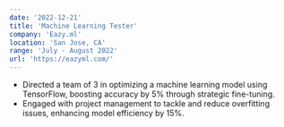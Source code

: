 ```yaml
---
date: '2022-12-21'
title: 'Machine Learning Tester'
company: 'Eazy.ml'
location: 'San Jose, CA'
range: 'July - August 2022'
url: 'https://eazyml.com/'
---
```


- Directed a team of 3 in optimizing a machine learning model using TensorFlow, boosting accuracy by 5% through strategic fine-tuning.
- Engaged with project management to tackle and reduce overfitting issues, enhancing model efficiency by 15%.

